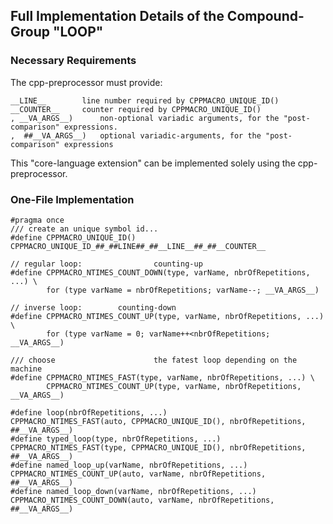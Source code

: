 ## Full Implementation Details of the Compound-Group "LOOP" ##

### Necessary Requirements  ###
The cpp-preprocessor must provide:
	
	__LINE__		line number required by CPPMACRO_UNIQUE_ID() 	
	__COUNTER__		counter required by CPPMACRO_UNIQUE_ID() 
	, __VA_ARGS__)		non-optional variadic arguments, for the "post-comparison" expressions.
	,  ##__VA_ARGS__)	optional variadic-arguments, for the "post-comparison" expressions

This "core-language extension" can be implemented solely using the cpp-preprocessor.

### One-File Implementation ###

	#pragma once
	/// create an unique symbol id...
	#define CPPMACRO_UNIQUE_ID()  CPPMACRO_UNIQUE_ID_##_##LINE##_##__LINE__##_##__COUNTER__

	// regular loop:                counting-up
	#define CPPMACRO_NTIMES_COUNT_DOWN(type, varName, nbrOfRepetitions, ...) \
    		for (type varName = nbrOfRepetitions; varName--; __VA_ARGS__)

	// inverse loop: 	 	counting-down
	#define CPPMACRO_NTIMES_COUNT_UP(type, varName, nbrOfRepetitions, ...) \
    		for (type varName = 0; varName++<nbrOfRepetitions; __VA_ARGS__)

	/// choose                      the fatest loop depending on the machine
	#define CPPMACRO_NTIMES_FAST(type, varName, nbrOfRepetitions, ...) \
    		CPPMACRO_NTIMES_COUNT_UP(type, varName, nbrOfRepetitions, __VA_ARGS__)
	
	#define loop(nbrOfRepetitions, ...)                      CPPMACRO_NTIMES_FAST(auto, CPPMACRO_UNIQUE_ID(), nbrOfRepetitions, ##__VA_ARGS__)
	#define typed_loop(type, nbrOfRepetitions, ...)          CPPMACRO_NTIMES_FAST(type, CPPMACRO_UNIQUE_ID(), nbrOfRepetitions, ##__VA_ARGS__)
	#define named_loop_up(varName, nbrOfRepetitions, ...)    CPPMACRO_NTIMES_COUNT_UP(auto, varName, nbrOfRepetitions, ##__VA_ARGS__)
	#define named_loop_down(varName, nbrOfRepetitions, ...)  CPPMACRO_NTIMES_COUNT_DOWN(auto, varName, nbrOfRepetitions, ##__VA_ARGS__)


	
	
 
